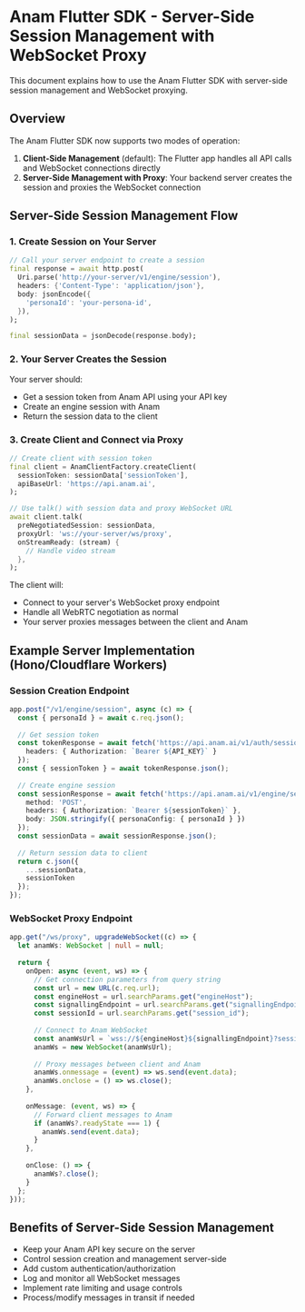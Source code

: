 # Anam Flutter SDK - Server-Side Session Management with WebSocket Proxy

This document explains how to use the Anam Flutter SDK with server-side session management and WebSocket proxying.

## Overview

The Anam Flutter SDK now supports two modes of operation:

1. **Client-Side Management** (default): The Flutter app handles all API calls and WebSocket connections directly
2. **Server-Side Management with Proxy**: Your backend server creates the session and proxies the WebSocket connection

## Server-Side Session Management Flow

### 1. Create Session on Your Server

```dart
// Call your server endpoint to create a session
final response = await http.post(
  Uri.parse('http://your-server/v1/engine/session'),
  headers: {'Content-Type': 'application/json'},
  body: jsonEncode({
    'personaId': 'your-persona-id',
  }),
);

final sessionData = jsonDecode(response.body);
```

### 2. Your Server Creates the Session

Your server should:
- Get a session token from Anam API using your API key
- Create an engine session with Anam
- Return the session data to the client

### 3. Create Client and Connect via Proxy

```dart
// Create client with session token
final client = AnamClientFactory.createClient(
  sessionToken: sessionData['sessionToken'],
  apiBaseUrl: 'https://api.anam.ai',
);

// Use talk() with session data and proxy WebSocket URL
await client.talk(
  preNegotiatedSession: sessionData,
  proxyUrl: 'ws://your-server/ws/proxy',
  onStreamReady: (stream) {
    // Handle video stream
  },
);
```

The client will:
- Connect to your server's WebSocket proxy endpoint
- Handle all WebRTC negotiation as normal
- Your server proxies messages between the client and Anam

## Example Server Implementation (Hono/Cloudflare Workers)

### Session Creation Endpoint

```typescript
app.post("/v1/engine/session", async (c) => {
  const { personaId } = await c.req.json();
  
  // Get session token
  const tokenResponse = await fetch('https://api.anam.ai/v1/auth/session-token', {
    headers: { Authorization: `Bearer ${API_KEY}` }
  });
  const { sessionToken } = await tokenResponse.json();
  
  // Create engine session
  const sessionResponse = await fetch('https://api.anam.ai/v1/engine/session', {
    method: 'POST',
    headers: { Authorization: `Bearer ${sessionToken}` },
    body: JSON.stringify({ personaConfig: { personaId } })
  });
  const sessionData = await sessionResponse.json();
  
  // Return session data to client
  return c.json({
    ...sessionData,
    sessionToken
  });
});
```

### WebSocket Proxy Endpoint

```typescript
app.get("/ws/proxy", upgradeWebSocket((c) => {
  let anamWs: WebSocket | null = null;
  
  return {
    onOpen: async (event, ws) => {
      // Get connection parameters from query string
      const url = new URL(c.req.url);
      const engineHost = url.searchParams.get("engineHost");
      const signallingEndpoint = url.searchParams.get("signallingEndpoint");
      const sessionId = url.searchParams.get("session_id");
      
      // Connect to Anam WebSocket
      const anamWsUrl = `wss://${engineHost}${signallingEndpoint}?session_id=${sessionId}`;
      anamWs = new WebSocket(anamWsUrl);
      
      // Proxy messages between client and Anam
      anamWs.onmessage = (event) => ws.send(event.data);
      anamWs.onclose = () => ws.close();
    },
    
    onMessage: (event, ws) => {
      // Forward client messages to Anam
      if (anamWs?.readyState === 1) {
        anamWs.send(event.data);
      }
    },
    
    onClose: () => {
      anamWs?.close();
    }
  };
}));
```

## Benefits of Server-Side Session Management

- Keep your Anam API key secure on the server
- Control session creation and management server-side
- Add custom authentication/authorization
- Log and monitor all WebSocket messages
- Implement rate limiting and usage controls
- Process/modify messages in transit if needed